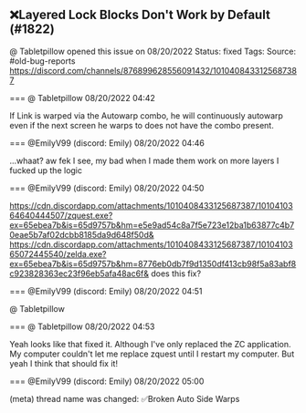 ## ❌Layered Lock Blocks Don't Work by Default (#1822)
@ Tabletpillow opened this issue on 08/20/2022
Status: fixed
Tags: 
Source: #old-bug-reports https://discord.com/channels/876899628556091432/1010408433125687387


=== @ Tabletpillow 08/20/2022 04:42

If Link is warped via the Autowarp combo, he will continuously autowarp even if the next screen he warps to does not have the combo present.

=== @EmilyV99 (discord: Emily) 08/20/2022 04:46

...whaat?
aw fek
I see, my bad
when I made them work on more layers I fucked up the logic

=== @EmilyV99 (discord: Emily) 08/20/2022 04:50


https://cdn.discordapp.com/attachments/1010408433125687387/1010410364640444507/zquest.exe?ex=65ebea7b&is=65d9757b&hm=e5e9ad54c8a7f5e723e12ba1b63877c4b70eae5b7af02dcbb8185da9d648f50d&
https://cdn.discordapp.com/attachments/1010408433125687387/1010410365072445540/zelda.exe?ex=65ebea7b&is=65d9757b&hm=8776eb0db7f9d1350df413cb98f5a83abf8c923828363ec23f96eb5afa48ac6f&
does this fix?

=== @EmilyV99 (discord: Emily) 08/20/2022 04:51

@ Tabletpillow

=== @ Tabletpillow 08/20/2022 04:53

Yeah looks like that fixed it.
Although I've only replaced the ZC application. My computer couldn't let me replace zquest until I restart my computer.
But yeah I think that should fix it!

=== @EmilyV99 (discord: Emily) 08/20/2022 05:00

(meta) thread name was changed: ✅Broken Auto Side Warps
